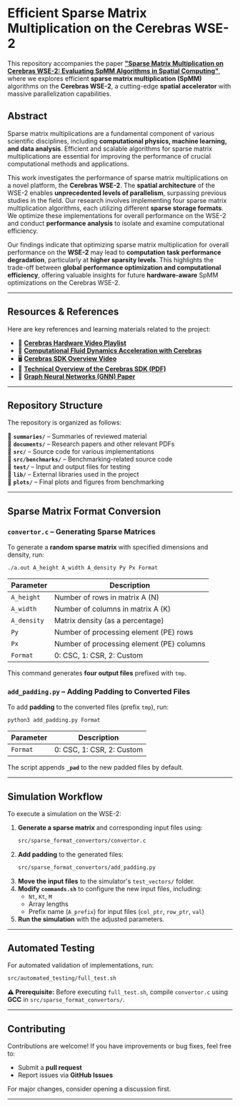 # **Efficient Sparse Matrix Multiplication on the Cerebras WSE-2**  

This repository accompanies the paper [**"Sparse Matrix Multiplication on Cerebras WSE-2: Evaluating SpMM Algorithms in Spatial Computing"**](https://filipdob.ro/papers/ProjectCerebras.pdf), where we explores efficient **sparse matrix multiplication (SpMM)** algorithms on the **Cerebras WSE-2**, a cutting-edge **spatial accelerator** with massive parallelization capabilities. 

## **Abstract**  
Sparse matrix multiplications are a fundamental component of various scientific disciplines, including **computational physics, machine learning, and data analysis**. Efficient and scalable algorithms for sparse matrix multiplications are essential for improving the performance of crucial computational methods and applications.  

This work investigates the performance of sparse matrix multiplications on a novel platform, the **Cerebras WSE-2**. The **spatial architecture** of the WSE-2 enables **unprecedented levels of parallelism**, surpassing previous studies in the field. Our research involves implementing four sparse matrix multiplication algorithms, each utilizing different **sparse storage formats**. We optimize these implementations for overall performance on the WSE-2 and conduct **performance analysis** to isolate and examine computational efficiency.  

Our findings indicate that optimizing sparse matrix multiplication for overall performance on the **WSE-2** may lead to **computation task performance degradation**, particularly at **higher sparsity levels**. This highlights the trade-off between **global performance optimization and computational efficiency**, offering valuable insights for future **hardware-aware** SpMM optimizations on the Cerebras WSE-2.  

---

## **Resources & References**  
Here are key references and learning materials related to the project:  

- 🎥 [**Cerebras Hardware Video Playlist**](https://www.youtube.com/playlist?list=PLCiO1ulV2l-buO1QruG7bGkmREvhXDckc)  
- 🚀 [**Computational Fluid Dynamics Acceleration with Cerebras**](https://www.youtube.com/watch?v=AZEoSkbPsZI)  
- 🖥️ [**Cerebras SDK Overview Video**](https://www.youtube.com/watch?v=ZXJzS_LHxcQ)  
- 📄 [**Technical Overview of the Cerebras SDK (PDF)**](https://f.hubspotusercontent30.net/hubfs/8968533/Cerebras%20SDK%20Technical%20Overview%20White%20Paper.pdf)  
- 📜 [**Graph Neural Networks (GNN) Paper**](https://arxiv.org/abs/2205.09702)  

---

## **Repository Structure**  
The repository is organized as follows:  

📂 **`summaries/`** – Summaries of reviewed material  
📂 **`documents/`** – Research papers and other relevant PDFs  
📂 **`src/`** – Source code for various implementations  
📂 **`src/benchmarks/`** – Benchmarking-related source code  
📂 **`test/`** – Input and output files for testing  
📂 **`lib/`** – External libraries used in the project  
📂 **`plots/`** – Final plots and figures from benchmarking  

---

## **Sparse Matrix Format Conversion**  

### **`convertor.c` – Generating Sparse Matrices**  
To generate a **random sparse matrix** with specified dimensions and density, run:  

```sh
./a.out A_height A_width A_density Py Px Format
```

| Parameter | Description |
|-----------|------------|
| `A_height` | Number of rows in matrix A (N) |
| `A_width` | Number of columns in matrix A (K) |
| `A_density` | Matrix density (as a percentage) |
| `Py` | Number of processing element (PE) rows |
| `Px` | Number of processing element (PE) columns |
| `Format` | 0: CSC, 1: CSR, 2: Custom |

This command generates **four output files** prefixed with `tmp`.  

### **`add_padding.py` – Adding Padding to Converted Files**  
To add **padding** to the converted files (prefix `tmp`), run:  

```sh
python3 add_padding.py Format
```

| Parameter | Description |
|-----------|------------|
| `Format` | 0: CSC, 1: CSR, 2: Custom |

The script appends **`_pad`** to the new padded files by default.  

---

## **Simulation Workflow**  
To execute a simulation on the WSE-2:  

1. **Generate a sparse matrix** and corresponding input files using:  
   ```sh
   src/sparse_format_convertors/convertor.c
   ```  
2. **Add padding** to the generated files:  
   ```sh
   src/sparse_format_convertors/add_padding.py
   ```  
3. **Move the input files** to the simulator's `test_vectors/` folder.  
4. **Modify `commands.sh`** to configure the new input files, including:  
   - `Nt`, `Kt`, `M`  
   - Array lengths  
   - Prefix name (`A_prefix`) for input files (`col_ptr`, `row_ptr`, `val`)  
5. **Run the simulation** with the adjusted parameters.  

---

## **Automated Testing**  
For automated validation of implementations, run:  

```sh
src/automated_testing/full_test.sh
```

**⚠️ Prerequisite:** Before executing `full_test.sh`, compile `convertor.c` using **GCC** in `src/sparse_format_convertors/`.  

---

## **Contributing**  
Contributions are welcome! If you have improvements or bug fixes, feel free to:  

- Submit a **pull request**  
- Report issues via **GitHub Issues**  

For major changes, consider opening a discussion first.  

---
 

